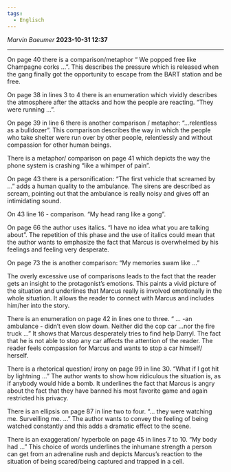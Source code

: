 ```yaml
---
tags:
  - Englisch
---
```

*Marvin Baeumer* **2023-10-31 12:37**

---
On page 40 there is a comparison/metaphor “ We popped free like Champagne corks …”. This describes the pressure which is released when the gang finally got the opportunity to escape from the BART station and be free. 

On page 38 in lines 3 to 4 there is an enumeration which vividly describes the atmosphere after the attacks and how the people are reacting. “They were running …”.

On page 39 in line 6 there is another comparison / metaphor: “…relentless as a bulldozer”. This comparison describes the way in which the people who take shelter were run over by other people, relentlessly and without compassion for other human beings. 

There is a metaphor/ comparison on page 41 which depicts the way the phone system is crashing  “like a whimper of pain”. 

On page 43 there is a personification: “The first vehicle that screamed by …” adds a human quality to the ambulance. The sirens are described as scream, pointing out that the ambulance is really noisy and gives off an intimidating sound. 

On 43 line 16 - comparison. “My head rang like a gong”.
  
On page 66 the author uses italics. “I have no idea what you are talking about”. The repetition of this phase and the use of italics could mean that the author wants to emphasize the fact that Marcus is overwhelmed by his feelings and feeling very desperate. 

On page 73 the is another comparison: “My memories swam like …” 

The overly excessive use of comparisons leads to the fact that the reader gets an insight to the protagonist’s emotions. This paints a vivid picture of the situation and underlines that Marcus really is involved emotionally in the whole situation. 
It allows the reader to connect with Marcus and includes him/her into the story. 

There is an enumeration on page 42 in lines one to three. “ … -an ambulance - didn’t even slow down. Neither did the cop car …nor the fire truck …” 
It shows that Marcus desperately tries to find help Darryl. The fact that he is not able to stop any car affects the attention of the reader. The reader feels compassion for Marcus and wants to stop a car himself/ herself. 

There is a rhetorical question/ irony on page 99 in line 30. “What if I got hit by lightning …”
The author wants to show how ridiculous the situation is, as if anybody would hide a bomb. It underlines the fact that Marcus is angry about the fact that they have banned his most favorite game and again restricted his privacy. 

There is an ellipsis on page 87 in line two to four. “… they were watching me. Surveilling me. …” 
The author wants to convey the feeling of being watched constantly and this adds a dramatic effect to the scene. 

There is an exaggeration/ hyperbole on page 45 in lines 7 to 10. “My body had …” 
This choice of words underlines the inhumane strength a person can get from an adrenaline rush and depicts Marcus’s reaction to the situation of being scared/being captured and trapped in a cell. 